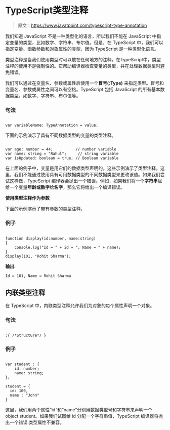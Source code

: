 # TypeScript类型注释

> 原文：<https://www.javatpoint.com/typescript-type-annotation>

我们知道 JavaScript 不是一种类型化的语言，所以我们不能在 JavaScript 中指定变量的类型，比如数字、字符串、布尔值。但是，在 TypeScript 中，我们可以指定变量、函数参数和对象属性的类型，因为 TypeScript 是一种类型化语言。

类型注释是当我们使用类型时可以放在任何地方的注释。在TypeScript中，类型注释的使用不是强制性的。它帮助编译器检查变量的类型，并在处理数据类型时避免错误。

我们可以通过在变量名、参数或属性后使用一个**冒号(:Type)** 来指定类型。冒号和变量名、参数或属性之间可以有空格。TypeScript 包括 JavaScript 的所有基本数据类型，如数字、字符串、布尔值等。

### 句法

```

var variableName: TypeAnnotation = value;

```

下面的示例演示了具有不同数据类型的变量的类型注释。

```

var age: number = 44;          // number variable
var name: string = "Rahul";     // string variable
var isUpdated: boolean = true; // Boolean variable 

```

在上面的例子中，变量是用它们的数据类型声明的。这些示例演示了类型注释。这里，我们不能通过使用具有可用数据类型的不同数据类型来更改该值。如果我们尝试这样做，TypeScript 编译器会抛出一个错误。例如，如果我们将一个**字符串**赋给一个变量**年龄或数字**给**名字**，那么它将给出一个编译错误。

**使用类型注释作为参数**

下面的示例演示了带有参数的类型注释。

### 例子

```

function display(id:number, name:string)
{
    console.log("Id = " + id + ", Name = " + name);
}
display(101, "Rohit Sharma");

```

**输出:**

```
Id = 101, Name = Rohit Sharma

```

## 内联类型注释

在 TypeScript 中，内联类型注释允许我们为对象的每个属性声明一个对象。

### 句法

```

:{ /*Structure*/ }

```

### 例子

```

var student : { 
    id: number; 
    name: string; 
}; 

student = { 
  id: 100, 
  name : "John"
}

```

这里，我们用两个属性“id”和“name”分别用数据类型号和字符串来声明一个 object student。如果我们试图给 id 分配一个字符串值，TypeScript 编译器将抛出一个错误:类型属性不兼容。